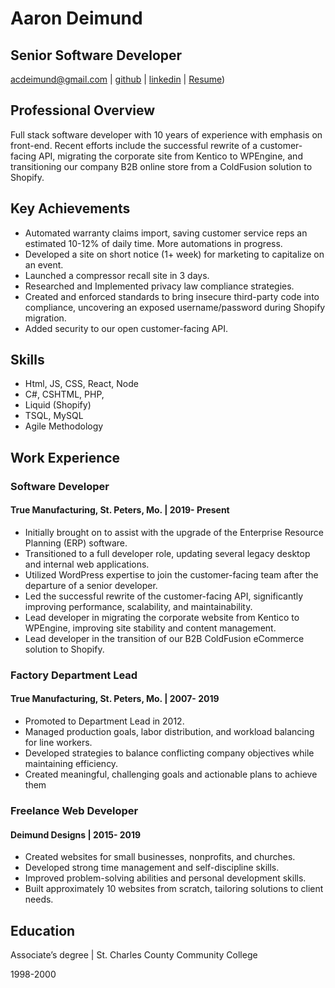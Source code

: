 # Aaron Deimund

## Senior Software Developer

<acdeimund@gmail.com> | [github](https://github.com/Aaron-Deimund) | [linkedin](https://www.linkedin.com/in/aaron-deimund) | [Resume](https://www.github.com/Aaron-Deimund/Aaron-Deimund?tab=readme-ov-file))

## Professional Overview

Full stack software developer with 10 years of experience with emphasis on front-end. Recent efforts include the successful rewrite of a customer-facing API, migrating the corporate site from Kentico to WPEngine, and transitioning our company B2B online store from a ColdFusion solution to Shopify.

## Key Achievements

- Automated warranty claims import, saving customer service reps an estimated 10-12% of daily time. More automations in progress.
- Developed a site on short notice (1+ week) for marketing to capitalize on an event.
- Launched a compressor recall site in 3 days.
- Researched and Implemented privacy law compliance strategies.
- Created and enforced standards to bring insecure third-party code into compliance, uncovering an exposed username/password during Shopify migration.
- Added security to our open customer-facing API.

## Skills

- Html, JS, CSS, React, Node
- C#, CSHTML, PHP,
- Liquid (Shopify)
- TSQL, MySQL
- Agile Methodology

## Work Experience

### Software Developer

#### True Manufacturing, St. Peters, Mo. | 2019- Present

- Initially brought on to assist with the upgrade of the Enterprise Resource Planning (ERP) software.
- Transitioned to a full developer role, updating several legacy desktop and internal web applications.
- Utilized WordPress expertise to join the customer-facing team after the departure of a senior developer.
- Led the successful rewrite of the customer-facing API, significantly improving performance, scalability, and maintainability.
- Lead developer in migrating the corporate website from Kentico to WPEngine, improving site stability and content management.
- Lead developer in the transition of our B2B ColdFusion eCommerce solution to Shopify.

### Factory Department Lead

#### True Manufacturing, St. Peters, Mo. | 2007- 2019

- Promoted to Department Lead in 2012.
- Managed production goals, labor distribution, and workload balancing for line workers.
- Developed strategies to balance conflicting company objectives while maintaining efficiency.
- Created meaningful, challenging goals and actionable plans to achieve them

### Freelance Web Developer

#### Deimund Designs | 2015- 2019

- Created websites for small businesses, nonprofits, and churches.
- Developed strong time management and self-discipline skills.
- Improved problem-solving abilities and personal development skills.
- Built approximately 10 websites from scratch, tailoring solutions to client needs.

## Education

Associate’s degree | St. Charles County Community College

1998-2000
